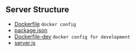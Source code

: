 ## Server Structure
 * [Dockerfile](./Dockerfile) `docker config`
 * [package.json](./package.json) 
 * [Dockerfile-dev](./Dockerfile-dev) `docker config for development`
 * [server.js](./server.js)
